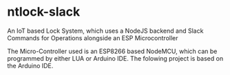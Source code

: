 # ntlock-slack
An IoT based Lock System, which uses a NodeJS backend and Slack Commands for Operations alongside an ESP Microcontroller

The Micro-Controller used is an ESP8266 based NodeMCU, which can be programmed by either LUA or Arduino IDE. The folowing project is based on the Arduino IDE.
